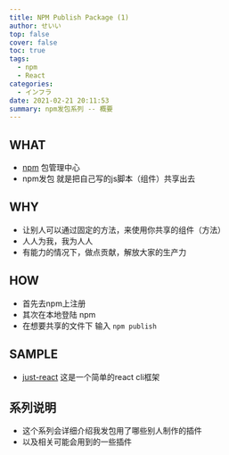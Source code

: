 ```yaml
---
title: NPM Publish Package (1)
author: せいい
top: false
cover: false
toc: true
tags:
  - npm
  - React
categories:
  - インフラ
date: 2021-02-21 20:11:53
summary: npm发包系列 -- 概要
---
```


## WHAT
* [npm](https://www.npmjs.com/) 包管理中心
* npm发包 就是把自己写的js脚本（组件）共享出去

## WHY
* 让别人可以通过固定的方法，来使用你共享的组件（方法）
* 人人为我，我为人人
* 有能力的情况下，做点贡献，解放大家的生产力

## HOW
* 首先去npm上注册
* 其次在本地登陆 npm
* 在想要共享的文件下 输入 `npm publish`

## SAMPLE
* [just-react](https://www.npmjs.com/package/just-react) 这是一个简单的react cli框架


## 系列说明
* 这个系列会详细介绍我发包用了哪些别人制作的插件
* 以及相关可能会用到的一些插件
